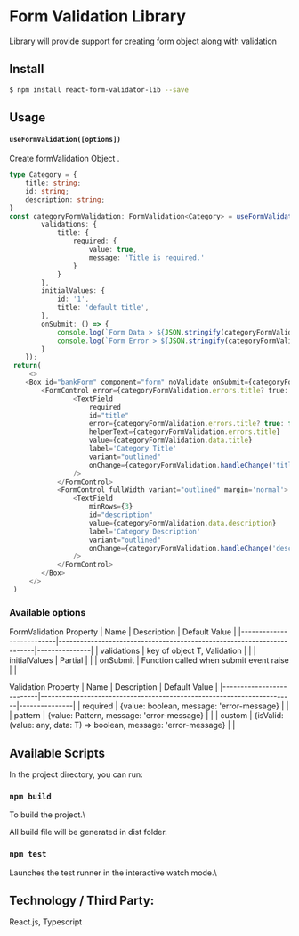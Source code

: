 # Form Validation Library
Library will provide support for creating form object along with validation

## Install

```bash
$ npm install react-form-validator-lib --save
```

## Usage

#### `useFormValidation([options])`

Create formValidation Object .

```typescript
type Category = {
    title: string;
    id: string;
    description: string;
}
const categoryFormValidation: FormValidation<Category> = useFormValidation<Category>({
        validations: {
            title: {
                required: {
                    value: true,
                    message: 'Title is required.'
                }
            }
        },
        initialValues: {
            id: '1',
            title: 'default title',
        },
        onSubmit: () => {
            console.log(`Form Data > ${JSON.stringify(categoryFormValidation.data)}`  )
            console.log(`Form Error > ${JSON.stringify(categoryFormValidation.errors)}`  )
        }
    });
 return(
     <>
    <Box id="bankForm" component="form" noValidate onSubmit={categoryFormValidation.submit}>
        <FormControl error={categoryFormValidation.errors.title? true: false} fullWidth variant="outlined" margin='normal'>
                <TextField
                    required
                    id="title"
                    error={categoryFormValidation.errors.title? true: false}
                    helperText={categoryFormValidation.errors.title}
                    value={categoryFormValidation.data.title}
                    label='Category Title'
                    variant="outlined"
                    onChange={categoryFormValidation.handleChange('title')}
                />
            </FormControl>
            <FormControl fullWidth variant="outlined" margin='normal'>
                <TextField
                    minRows={3}
                    id="description"
                    value={categoryFormValidation.data.description}
                    label='Category Description'
                    variant="outlined"
                    onChange={categoryFormValidation.handleChange('description')}
                />
            </FormControl>
        </Box>
     </>
 )

```

### Available options
FormValidation Property
| Name                     | Description                                                           | Default Value |
|--------------------------|-----------------------------------------------------------------------|---------------|
| validations              | key of object T, Validation                                           |               |
| initialValues            | Partial<T>                                                            |               |
| onSubmit                 | Function called when submit event raise                               |               |

Validation Property
| Name                     | Description                                                           | Default Value |
|--------------------------|-----------------------------------------------------------------------|---------------|
| required                 | {value: boolean, message: 'error-message}                             |               |
| pattern                  | {value: Pattern, message: 'error-message}                             |               |
| custom                   | {isValid: (value: any, data: T) => boolean, message: 'error-message}  |               |

## Available Scripts
In the project directory, you can run:

### `npm build`

To build the project.\

All build file will be generated in dist folder.

### `npm test`

Launches the test runner in the interactive watch mode.\

## Technology / Third Party:
React.js, Typescript
